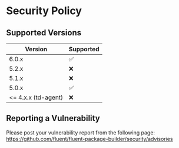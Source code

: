 # Security Policy

## Supported Versions

|       Version       |     Supported      |
|---------------------|--------------------|
| 6.0.x               | :white_check_mark: |
| 5.2.x               | :x:                |
| 5.1.x               | :x:                |
| 5.0.x               | :white_check_mark: |
| <= 4.x.x (td-agent) | :x:                |

## Reporting a Vulnerability

Please post your vulnerability report from the following page:
https://github.com/fluent/fluent-package-builder/security/advisories
